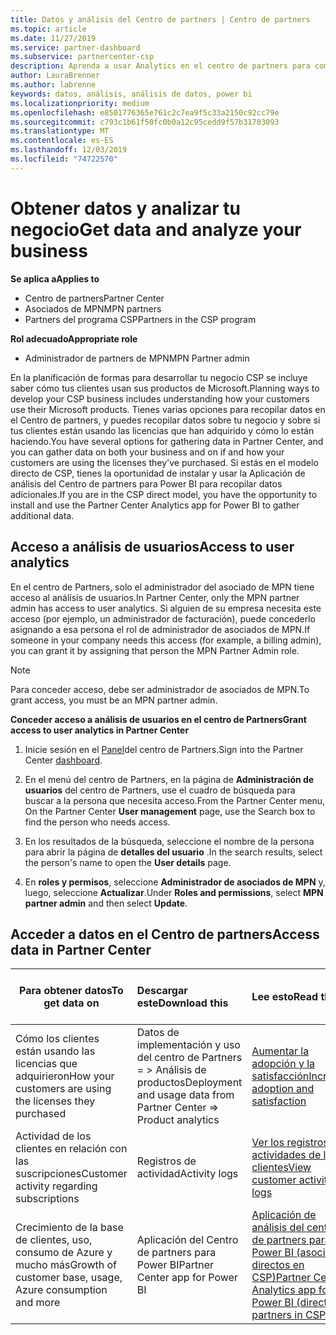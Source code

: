 ```yaml
---
title: Datos y análisis del Centro de partners | Centro de partners
ms.topic: article
ms.date: 11/27/2019
ms.service: partner-dashboard
ms.subservice: partnercenter-csp
description: Aprenda a usar Analytics en el centro de partners para comprender mejor su negocio y cómo los clientes usan las licencias que ha adquirido.
author: LauraBrenner
ms.author: labrenne
keywords: datos, análisis, análisis de datos, power bi
ms.localizationpriority: medium
ms.openlocfilehash: e8501776365e761c2c7ea9f5c33a2150c92cc79e
ms.sourcegitcommit: c793c1b61f50fc0b0a12c95cedd9f57b31703093
ms.translationtype: MT
ms.contentlocale: es-ES
ms.lasthandoff: 12/03/2019
ms.locfileid: "74722570"
---
```

# <a name="get-data-and-analyze-your-business"></a><span data-ttu-id="59ff6-104">Obtener datos y analizar tu negocio</span><span class="sxs-lookup"><span data-stu-id="59ff6-104">Get data and analyze your business</span></span>

<span data-ttu-id="59ff6-105">**Se aplica a**</span><span class="sxs-lookup"><span data-stu-id="59ff6-105">**Applies to**</span></span>

- <span data-ttu-id="59ff6-106">Centro de partners</span><span class="sxs-lookup"><span data-stu-id="59ff6-106">Partner Center</span></span>
- <span data-ttu-id="59ff6-107">Asociados de MPN</span><span class="sxs-lookup"><span data-stu-id="59ff6-107">MPN partners</span></span>
- <span data-ttu-id="59ff6-108">Partners del programa CSP</span><span class="sxs-lookup"><span data-stu-id="59ff6-108">Partners in the CSP program</span></span>

<span data-ttu-id="59ff6-109">**Rol adecuado**</span><span class="sxs-lookup"><span data-stu-id="59ff6-109">**Appropriate role**</span></span>

- <span data-ttu-id="59ff6-110">Administrador de partners de MPN</span><span class="sxs-lookup"><span data-stu-id="59ff6-110">MPN Partner admin</span></span>

<span data-ttu-id="59ff6-111">En la planificación de formas para desarrollar tu negocio CSP se incluye saber cómo tus clientes usan sus productos de Microsoft.</span><span class="sxs-lookup"><span data-stu-id="59ff6-111">Planning ways to develop your CSP business includes understanding how your customers use their Microsoft products.</span></span> <span data-ttu-id="59ff6-112">Tienes varias opciones para recopilar datos en el Centro de partners, y puedes recopilar datos sobre tu negocio y sobre si tus clientes están usando las licencias que han adquirido y cómo lo están haciendo.</span><span class="sxs-lookup"><span data-stu-id="59ff6-112">You have several options for gathering data in Partner Center, and you can gather data on both your business and on if and how your customers are using the licenses they've purchased.</span></span> <span data-ttu-id="59ff6-113">Si estás en el modelo directo de CSP, tienes la oportunidad de instalar y usar la Aplicación de análisis del Centro de partners para Power BI para recopilar datos adicionales.</span><span class="sxs-lookup"><span data-stu-id="59ff6-113">If you are in the CSP direct model, you have the opportunity to install and use the Partner Center Analytics app for Power BI to gather additional data.</span></span>

## <a name="access-to-user-analytics"></a><span data-ttu-id="59ff6-114">Acceso a análisis de usuarios</span><span class="sxs-lookup"><span data-stu-id="59ff6-114">Access to user analytics</span></span>

<span data-ttu-id="59ff6-115">En el centro de Partners, solo el administrador del asociado de MPN tiene acceso al análisis de usuarios.</span><span class="sxs-lookup"><span data-stu-id="59ff6-115">In Partner Center, only the MPN partner admin has access to user analytics.</span></span> <span data-ttu-id="59ff6-116">Si alguien de su empresa necesita este acceso (por ejemplo, un administrador de facturación), puede concederlo asignando a esa persona el rol de administrador de asociados de MPN.</span><span class="sxs-lookup"><span data-stu-id="59ff6-116">If someone in your company needs this access (for example, a billing admin), you can grant it by assigning that person the MPN Partner Admin role.</span></span>

>[!NOTE] 
><span data-ttu-id="59ff6-117">Para conceder acceso, debe ser administrador de asociados de MPN.</span><span class="sxs-lookup"><span data-stu-id="59ff6-117">To grant access, you must be an MPN partner admin.</span></span>

<span data-ttu-id="59ff6-118">**Conceder acceso a análisis de usuarios en el centro de Partners**</span><span class="sxs-lookup"><span data-stu-id="59ff6-118">**Grant access to user analytics in Partner Center**</span></span> 

1. <span data-ttu-id="59ff6-119">Inicie sesión en el [Panel](https://partner.microsoft.com/dashboard)del centro de Partners.</span><span class="sxs-lookup"><span data-stu-id="59ff6-119">Sign into the Partner Center [dashboard](https://partner.microsoft.com/dashboard).</span></span>

2. <span data-ttu-id="59ff6-120">En el menú del centro de Partners, en la página de **Administración de usuarios** del centro de Partners, use el cuadro de búsqueda para buscar a la persona que necesita acceso.</span><span class="sxs-lookup"><span data-stu-id="59ff6-120">From the Partner Center menu, On the Partner Center **User management** page, use the Search box to find the person who needs access.</span></span>
2.  <span data-ttu-id="59ff6-121">En los resultados de la búsqueda, seleccione el nombre de la persona para abrir la página de **detalles del usuario** .</span><span class="sxs-lookup"><span data-stu-id="59ff6-121">In the search results, select the person's name to open the **User details** page.</span></span>
3.  <span data-ttu-id="59ff6-122">En **roles y permisos**, seleccione **Administrador de asociados de MPN** y, luego, seleccione **Actualizar**.</span><span class="sxs-lookup"><span data-stu-id="59ff6-122">Under **Roles and permissions**, select **MPN partner admin** and then select **Update**.</span></span>

 
## <a name="access-data-in-partner-center"></a><span data-ttu-id="59ff6-123">Acceder a datos en el Centro de partners</span><span class="sxs-lookup"><span data-stu-id="59ff6-123">Access data in Partner Center</span></span>

|<span data-ttu-id="59ff6-124">**Para obtener datos**</span><span class="sxs-lookup"><span data-stu-id="59ff6-124">**To get data on**</span></span>   |<span data-ttu-id="59ff6-125">**Descargar este**</span><span class="sxs-lookup"><span data-stu-id="59ff6-125">**Download this**</span></span>   |<span data-ttu-id="59ff6-126">**Lee esto**</span><span class="sxs-lookup"><span data-stu-id="59ff6-126">**Read this**</span></span>   | <span data-ttu-id="59ff6-127">**Se aplica a**</span><span class="sxs-lookup"><span data-stu-id="59ff6-127">**Applies to**</span></span>    |
|---------------------|:-----------------------|:---------------|:--------------|
|<span data-ttu-id="59ff6-128">Cómo los clientes están usando las licencias que adquirieron</span><span class="sxs-lookup"><span data-stu-id="59ff6-128">How your customers are using the licenses they purchased</span></span>   |<span data-ttu-id="59ff6-129">Datos de implementación y uso del centro de Partners = > Análisis de productos</span><span class="sxs-lookup"><span data-stu-id="59ff6-129">Deployment and usage data from Partner Center => Product analytics</span></span>   |[<span data-ttu-id="59ff6-130">Aumentar la adopción y la satisfacción</span><span class="sxs-lookup"><span data-stu-id="59ff6-130">Increase adoption and satisfaction</span></span>](increasing-adoption-and-satisfaction.md)|<span data-ttu-id="59ff6-131">Partners de CSP</span><span class="sxs-lookup"><span data-stu-id="59ff6-131">CSP partners</span></span>|
|<span data-ttu-id="59ff6-132">Actividad de los clientes en relación con las suscripciones</span><span class="sxs-lookup"><span data-stu-id="59ff6-132">Customer activity regarding subscriptions</span></span>   |<span data-ttu-id="59ff6-133">Registros de actividad</span><span class="sxs-lookup"><span data-stu-id="59ff6-133">Activity logs</span></span>   |[<span data-ttu-id="59ff6-134">Ver los registros de actividades de los clientes</span><span class="sxs-lookup"><span data-stu-id="59ff6-134">View customer activity logs</span></span>](activity-logs.md)|<span data-ttu-id="59ff6-135">Partners de CSP</span><span class="sxs-lookup"><span data-stu-id="59ff6-135">CSP partners</span></span>   |
|<span data-ttu-id="59ff6-136">Crecimiento de la base de clientes, uso, consumo de Azure y mucho más</span><span class="sxs-lookup"><span data-stu-id="59ff6-136">Growth of customer base, usage, Azure consumption and more</span></span>   |<span data-ttu-id="59ff6-137">Aplicación del Centro de partners para Power BI</span><span class="sxs-lookup"><span data-stu-id="59ff6-137">Partner Center app for Power BI</span></span>   |[<span data-ttu-id="59ff6-138">Aplicación de análisis del centro de partners para Power BI (asociados directos en CSP)</span><span class="sxs-lookup"><span data-stu-id="59ff6-138">Partner Center Analytics app for Power BI (direct partners in CSP)</span></span>](power-bi-app-for-direct-partners.md)|<span data-ttu-id="59ff6-139">Partners directos de CSP</span><span class="sxs-lookup"><span data-stu-id="59ff6-139">CSP direct partners</span></span>|






